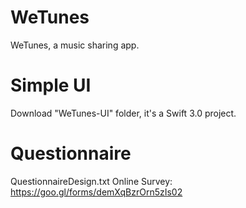 # WeTunes
WeTunes, a music sharing app.

# Simple UI
Download "WeTunes-UI" folder, it's a Swift 3.0 project.

# Questionnaire
QuestionnaireDesign.txt
Online Survey: https://goo.gl/forms/demXqBzrOrn5zIs02
